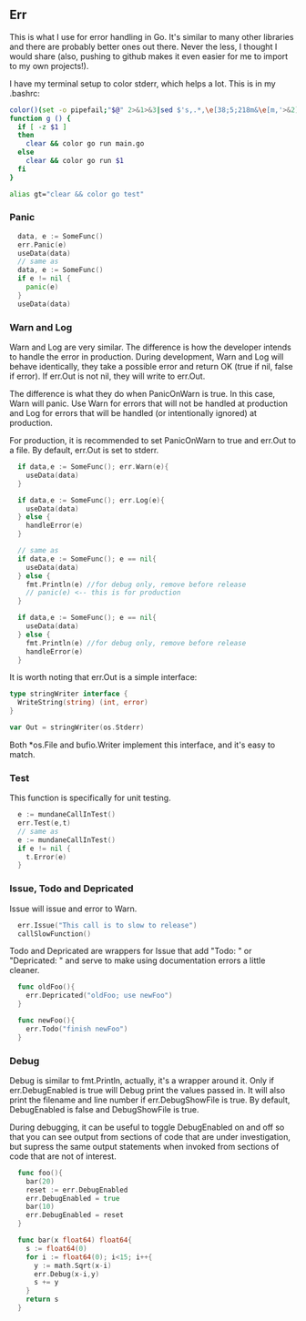## Err
This is what I use for error handling in Go. It's similar to many other
libraries and there are probably better ones out there. Never the less, I
thought I would share (also, pushing to github makes it even easier for me to
import to my own projects!).

I have my terminal setup to color stderr, which helps a lot. This is in my .bashrc:
```bash
color()(set -o pipefail;"$@" 2>&1>&3|sed $'s,.*,\e[38;5;218m&\e[m,'>&2)3>&1
function g () {
  if [ -z $1 ]
  then
    clear && color go run main.go
  else
    clear && color go run $1
  fi
}

alias gt="clear && color go test"
```

### Panic
```go
  data, e := SomeFunc()
  err.Panic(e)
  useData(data)
  // same as
  data, e := SomeFunc()
  if e != nil {
    panic(e)
  }
  useData(data)
```

### Warn and Log
Warn and Log are very similar. The difference is how the developer intends to
handle the error in production. During development, Warn and Log will behave
identically, they take a possible error and return OK (true if nil, false if
error). If err.Out is not nil, they will write to err.Out.

The difference is what they do when PanicOnWarn is true. In this case, Warn will
panic. Use Warn for errors that will not be handled at production and Log for
errors that will be handled (or intentionally ignored) at production.

For production, it is recommended to set PanicOnWarn to true and err.Out to a
file. By default, err.Out is set to stderr.

```go
  if data,e := SomeFunc(); err.Warn(e){
    useData(data)
  }

  if data,e := SomeFunc(); err.Log(e){
    useData(data)
  } else {
    handleError(e)
  }

  // same as
  if data,e := SomeFunc(); e == nil{
    useData(data)
  } else {
    fmt.Println(e) //for debug only, remove before release
    // panic(e) <-- this is for production
  }

  if data,e := SomeFunc(); e == nil{
    useData(data)
  } else {
    fmt.Println(e) //for debug only, remove before release
    handleError(e)
  }
```

It is worth noting that err.Out is a simple interface:
```go
type stringWriter interface {
  WriteString(string) (int, error)
}

var Out = stringWriter(os.Stderr)
```
Both *os.File and bufio.Writer implement this interface, and it's easy to match.

### Test
This function is specifically for unit testing.
```go
  e := mundaneCallInTest()
  err.Test(e,t)
  // same as
  e := mundaneCallInTest()
  if e != nil {
    t.Error(e)
  }
```

### Issue, Todo and Depricated
Issue will issue and error to Warn.
```go
  err.Issue("This call is to slow to release")
  callSlowFunction()
```
Todo and Depricated are wrappers for Issue that add "Todo: " or "Depricated: "
and serve to make using documentation errors a little cleaner.

```go
  func oldFoo(){
    err.Depricated("oldFoo; use newFoo")
  }

  func newFoo(){
    err.Todo("finish newFoo")
  }
```

### Debug
Debug is similar to fmt.Println, actually, it's a wrapper around it. Only if
err.DebugEnabled is true will Debug print the values passed in. It will also
print the filename and line number if err.DebugShowFile is true. By default,
DebugEnabled is false and DebugShowFile is true.

During debugging, it can be useful to toggle DebugEnabled on and off so that you
can see output from sections of code that are under investigation, but supress
the same output statements when invoked from sections of code that are not of
interest.

```go
  func foo(){
    bar(20)
    reset := err.DebugEnabled
    err.DebugEnabled = true
    bar(10)
    err.DebugEnabled = reset
  }

  func bar(x float64) float64{
    s := float64(0)
    for i := float64(0); i<15; i++{
      y := math.Sqrt(x-i)
      err.Debug(x-i,y)
      s += y
    }
    return s
  }
```
